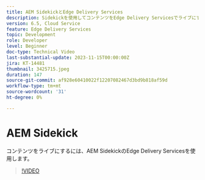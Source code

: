 ```yaml
---
title: AEM SidekickとEdge Delivery Services
description: Sidekickを使用してコンテンツをEdge Delivery Servicesでライブにする。
version: 6.5, Cloud Service
feature: Edge Delivery Services
topic: Development
role: Developer
level: Beginner
doc-type: Technical Video
last-substantial-update: 2023-11-15T00:00:00Z
jira: KT-14481
thumbnail: 3425715.jpeg
duration: 147
source-git-commit: af928e60410022f12207082467d3bd9b818af59d
workflow-type: tm+mt
source-wordcount: '31'
ht-degree: 0%

---
```



# AEM Sidekick

コンテンツをライブにするには、AEM SidekickのEdge Delivery Servicesを使用します。

>[!VIDEO](https://video.tv.adobe.com/v/3425715/?learn=on)

